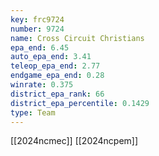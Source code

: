 ```yaml
---
key: frc9724
number: 9724
name: Cross Circuit Christians
epa_end: 6.45
auto_epa_end: 3.41
teleop_epa_end: 2.77
endgame_epa_end: 0.28
winrate: 0.375
district_epa_rank: 66
district_epa_percentile: 0.1429
type: Team
---
```

[[2024ncmec]]
[[2024ncpem]]
